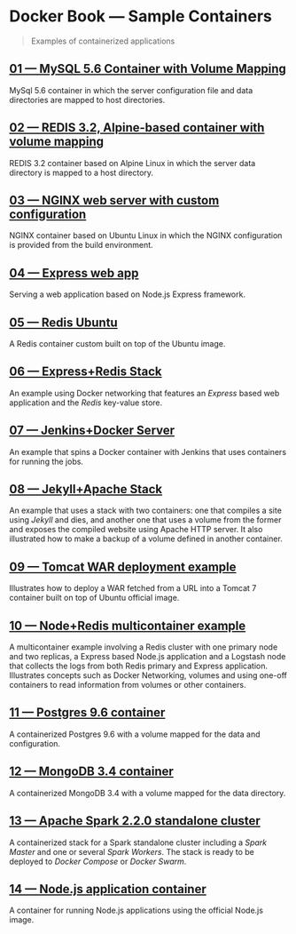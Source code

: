 # Docker Book &mdash; Sample Containers
> Examples of containerized applications


## [01 &mdash; MySQL 5.6 Container with Volume Mapping](./e01-mysql-56-container/)
MySql 5.6 container in which the server configuration file and data directories are mapped to host directories.

## [02 &mdash; REDIS 3.2, Alpine-based container with volume mapping](./e02-redis-32-alpine-container/)
REDIS 3.2 container based on Alpine Linux in which the server data directory is mapped to a host directory.

## [03 &mdash; NGINX web server with custom configuration](./e03-nginx-static-website/)
NGINX container based on Ubuntu Linux in which the NGINX configuration is provided from the build environment.

## [04 &mdash; Express web app](./e04-express-web-app/)
Serving a web application based on Node.js Express framework.

## [05 &mdash; Redis Ubuntu](./e05-redis-ubuntu/)
A Redis container custom built on top of the Ubuntu image.

## [06 &mdash; Express+Redis Stack](./e06-express+redis-stack/)
An example using Docker networking that features an *Express* based web application and the *Redis* key-value store.

## [07 &mdash; Jenkins+Docker Server](./e07-jenkins+docker-server/)
An example that spins a Docker container with Jenkins that uses containers for running the jobs.

## [08 &mdash; Jekyll+Apache Stack](./e08-jekyll+apache-stack/)
An example that uses a stack with two containers: one that compiles a site using *Jekyll* and dies, and another one that uses a volume from the former and exposes the compiled website using Apache HTTP server. It also illustrated how to make a backup of a volume defined in another container.

## [09 &mdash; Tomcat WAR deployment example](./e09-tomcat-war/)
Illustrates how to deploy a WAR fetched from a URL into a Tomcat 7 container built on top of Ubuntu official image.

## [10 &mdash; Node+Redis multicontainer example](./e10-node-redis-multicontainer/)
A multicontainer example involving a Redis cluster with one primary node and two replicas, a Express based Node.js application and a Logstash node that collects the logs from both Redis primary and Express application. Illustrates concepts such as Docker Networking, volumes and using one-off containers to read information from volumes or other containers.

## [11 &mdash; Postgres 9.6 container](./e11-postgres96-container/)
A containerized Postgres 9.6 with a volume mapped for the data and configuration.

## [12 &mdash; MongoDB 3.4 container](./e12-mongodb34-container/)
A containerized MongoDB 3.4 with a volume mapped for the data directory.

## [13 &mdash; Apache Spark 2.2.0 standalone cluster](./e13-spark-standalone-cluster/)
A containerized stack for a Spark standalone cluster including a *Spark Master* and one or several *Spark Workers*. The stack is ready to be deployed to *Docker Compose* or *Docker Swarm*.

## [14 &mdash; Node.js application container](./e14-nodejs-app/)
A container for running Node.js applications using the official Node.js image.
